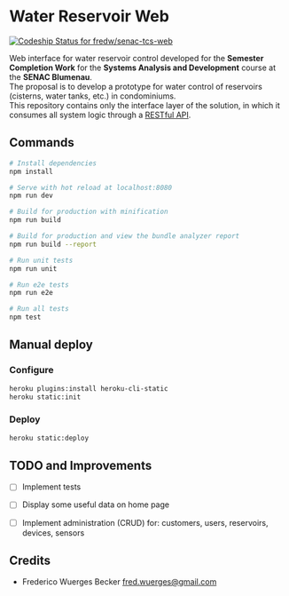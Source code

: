 Water Reservoir Web
================================================================================
[![Codeship Status for fredw/senac-tcs-web](https://app.codeship.com/projects/ea1fa610-1980-0135-1f15-7e4720114d12/status?branch=master)](https://app.codeship.com/projects/219312)

Web interface for water reservoir control developed for the **Semester Completion Work** for the **Systems Analysis and Development** course at the **SENAC Blumenau**.  
The proposal is to develop a prototype for water control of reservoirs (cisterns, water tanks, etc.) in condominiums.  
This repository contains only the interface layer of the solution, in which it consumes all system logic through a [RESTful API](https://github.com/fredw/senac-tcs-api).

Commands
------------------------------------------------------------

``` bash
# Install dependencies
npm install

# Serve with hot reload at localhost:8080
npm run dev

# Build for production with minification
npm run build

# Build for production and view the bundle analyzer report
npm run build --report

# Run unit tests
npm run unit

# Run e2e tests
npm run e2e

# Run all tests
npm test
```

Manual deploy
------------------------------------------------------------

### Configure
``` bash
heroku plugins:install heroku-cli-static 
heroku static:init
```

### Deploy
``` bash
heroku static:deploy
```


TODO and Improvements
------------------------------------------------------------
- [ ] Implement tests
- [ ] Display some useful data on home page
- [ ] Implement administration (CRUD) for: customers, users, reservoirs, devices, sensors


Credits
------------------------------------------------------------
* Frederico Wuerges Becker <fred.wuerges@gmail.com>

